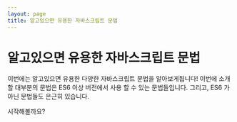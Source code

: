 ```yaml
---
layout: page
title: 알고있으면 유용한 자바스크립트 문법
---
```


# 알고있으면 유용한 자바스크립트 문법

이번에는 알고있으면 유용한 다양한 자바스크립트 문법을 알아보게됩니다!
이번에 소개 할 대부분의 문법은 ES6 이상 버전에서 사용 할 수 있는 문법들입니다.
그리고, ES6 가 아닌 문법들도 은근히 있습니다.

시작해볼까요?
